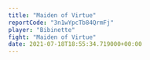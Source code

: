 ```yaml
---
title: "Maiden of Virtue"
reportCode: "3n1wYpcTb84QrmFj"
player: "Bibinette"
fight: "Maiden of Virtue"
date: 2021-07-18T18:55:34.719000+00:00
---
```

